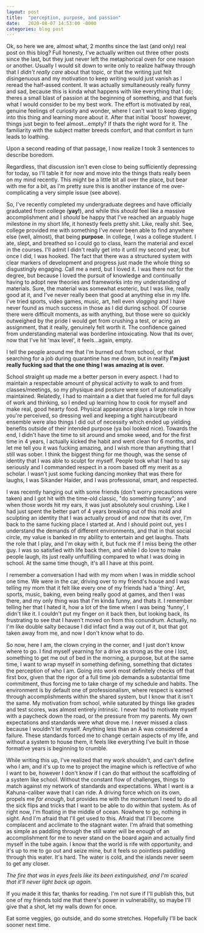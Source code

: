 ```yaml
---
layout: post
title:  "perception, purpose, and passion"
date:   2020-08-07 14:53:00 -0000
categories: blog post
---
```


Ok, so here we are, almost what, 2 months since the last (and only) real post on this blog? Full honesty, I've actually written out three other posts since the last, but they just never left the metaphorical oven for one reason or another. Usually I would sit down to write only to realize halfway through that I *didn't really care* about that topic, or that the writing just felt disingenuous and my motivation to keep writing would just vanish as I reread the half-assed content. It was actually simultaneously really funny and sad, because this is kinda what happens with like everything that I do; theres a small blast of passion at the beginning of something, and that fuels what I would consider to be my best work. The effort is motivated by real, genuine feelings of curiosity and wonder, where I can't wait to keep digging into this thing and learning more about it. After that initial 'boost' however, things just begin to feel almost...empty? If thats the right word for it. The familiarity with the subject matter breeds comfort, and that comfort in turn leads to loathing. 

Upon a second reading of that passage, I now realize I took 3 sentences to describe boredom.

Regardless, that discussion isn't even close to being sufficiently depressing for today, so I'll table it for now and move into the things thats really been on my mind recently. This might be a little bit all over the place, but bear with me for a bit, as I'm pretty sure this is another instance of me over-complicating a very simple issue (see above). 

So, I've recently completed my undergraduate degrees and have officially graduated from college (**yay!**), and while this *should* feel like a massive accomplishment and I *should* be happy that I've reached an arguably huge milestone in my short life, it honestly feels pretty shit. Like, really shit. See, college provided me with something I've *never* been able to find anywhere else (well, almost), that being **purpose**. In college, I was a college student. I ate, slept, and breathed so I could go to class, learn the material and excel in the courses. I'll admit I didn't really get into it until my second year, but once I did, I was hooked. The fact that there was a structured system with clear markers of development and progress just made the whole thing so disgustingly engaging. Call me a nerd, but I loved it. I was there not for the degree, but because I loved the pursuit of knowledge and continually having to adopt new theories and frameworks into my understanding of materials. Sure, the material was somewhat esoteric, but I was like, really good at it, and I've never really been that good at anything else in my life. I've tried sports, video games, music, art, hell even *vlogging* and I have never found as much success in those as I did during school. Of course there were difficult moments, as with anything, but those were so quickly outweighed by the pride I would get from crushing a test, or acing an assignment, that it really, genuinely felt worth it. The confidence gained from understanding material was borderline intoxicating. Now that its over, now that I've hit 'max level', it feels...again, empty.

I tell the people around me that I'm burned out from school, or that searching for a job during quarantine has me down, but in reality **I'm just really fucking sad that the one thing I was amazing at is over.**

School straight up made me a better person in every aspect. I had to maintain a respectable amount of physical activity to walk to and from classes/meetings, so my physique and posture were sort of automatically maintained. Relatedly, I had to maintain a a diet that fueled me for full days of work and thinking, so I ended up learning how to cook for myself and make real, good hearty food. Physical appearance plays a large role in how you're perceived, so dressing well and keeping a tight haircut/beard ensemble were also things I did out of necessity which ended up yielding benefits outside of their intended purpose (ya boi looked nice). Towards the end, I didn't have the time to sit around and smoke weed, and for the first time in 4 years, I actually kicked the habit and went clean for 6 months, and let me tell you it was fucking amazing, and I wish more than anything that I still was sober. I think the biggest thing for me though, was the sense of identity that I was able to sculpt for myself. People took what I had to say seriously and I commanded respect in a room based off my merit as a scholar. I wasn't just some fucking dancing monkey that was there for laughs, I was Sikander Haider, and I was professional, smart, and respected.

I was recently hanging out with some friends (don't worry precautions were taken) and I got hit with the time-old classic, "do something funny", and when those words hit my ears, it was just absolutely soul crushing. Like I had just spent the better part of 4 years breaking out of this mold and sculpting an identity that I was actually proud of and now that its over, I'm back to the same fucking place I started at. And I should point out, yes I understand the demands of different environments, and that in that social circle, my value is banked in my ability to entertain and get laughs. Thats the role that I play, and I'm okay with it, but fuck me if I miss being the other guy. I was so satisfied with life back then, and while I do love to make people laugh, its just really unfulfilling compared to what I was doing in school. At the same time though, it's all I have at this point.

I remember a conversation I had with my mom when I was in middle school one time. We were in the car, driving over to my friend's house and I was telling my mom that it felt like every one of my friends had a 'thing'. Art, sports, music, baking, even being really good at games, and then I was there, and my only thing was that I'm kinda funny, and thats it. I remember telling her that I hated it, how a lot of the time when I was being 'funny', I didn't like it. I couldn't put my finger on it back then, but looking back, its frustrating to see that I haven't moved on from this conundrum. Actually, no I'm like double salty because I did infact find a way out of it, but that got taken away from me, and now I don't know what to do. 

So now, here I am, the clown crying in the corner, and I just don't know where to go. I find myself yearning for a drive as strong as the one I lost, something to get me out of bed in the morning, a purpose, but at the same time, I want to wrap myself in something defining, something that dictates the perception of who I am. Going into work most definitely checks off that first box, given that the rigor of a full time job demands a substantial time commitment, thus forcing me to take charge of my schedule and habits. The environment is by default one of professionalism, where respect is earned through accomplishments within the shared system, but I know that it isn't the same. My motivation from school, while saturated by things like grades and test scores, was almost entirely intrinsic. I never had to motivate myself with a paycheck down the road, or the pressure from my parents. My own expectations and standards were what drove me. I never missed a class because I wouldn't let myself. Anything less than an A was considered a failure. These standards forced me to change certain aspects of my life, and without a system to house them, it feels like everything I've built in those formative years is beginning to crumble. 

While writing this up, I've realized that my work shouldn't, and can't define who I am, and it's up to me to project the imagine which is reflective of who I want to be, however I don't know if I can do that without the scaffolding of a system like school. Without the constant flow of challenges, things to match against my network of standards and expectations. What I want is a Kahuna-caliber wave that I can ride. A driving force which on its own, propels me *far enough*, but provides me with the momentum I need to do all the sick flips and tricks that I want to be able to do within that system. As of right now, I'm floating in the middle of ocean. Nowhere to go, nothing in sight. And I'm afraid that I'll get used to this. Afraid that I'll become complacent and acclimate to the stagnant water. I'm afraid that something as simple as paddling through the still water will be enough of an accomplishment for me to never stand on the board again and actually find myself in the tube again. I know that the world is rife with opportunity, and it's up to me to go out and seize mine, but it feels so pointless paddling through this water. It's hard. The water is cold, and the islands never seem to get any closer.

*The fire that was in eyes feels like its been extinguished, and I'm scared that it'll never light back up again.*

If you made it this far, thanks for reading. I'm not sure if I'll publish this, but one of my friends told me that there's power in vulnerability, so maybe I'll give that a shot, let my walls down for once. 

Eat some veggies, go outside, and do some stretches. Hopefully I'll be back sooner next time.  
